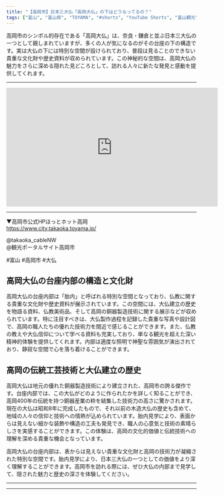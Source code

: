 ```yaml
---
title: "【高岡市】日本三大仏「高岡大仏」の下はどうなってるの？"
tags: ["富山", "富山県", "TOYAMA", "#shorts", "YouTube Shorts", "富山観光", "富山旅行", "北陸観光", "高岡市", "高岡観光", "雨晴海岸", "富山県の観光スポット", "富山県でおすすめの場所", "富山県の見どころ"]
---
```


高岡市のシンボル的存在である「高岡大仏」は、奈良・鎌倉と並ぶ日本三大仏の一つとして親しまれていますが、多くの人が気になるのがその台座の下の構造です。実は大仏の下には特別な空間が設けられており、普段は見ることのできない貴重な文化財や歴史資料が収められています。この神秘的な空間は、高岡大仏の魅力をさらに深める隠れた見どころとして、訪れる人々に新たな発見と感動を提供してくれます。

---

<!-- 🎥 YouTube動画埋め込み -->
<iframe width="560" height="315" src="https://www.youtube.com/embed/Y9m2sP6vL2k" title="YouTube video player" frameborder="0" allowfullscreen></iframe>

---

▼高岡市公式HPほっとホット高岡<br />
https://www.city.takaoka.toyama.jp/

@takaoka_cableNW<br />
@観光ポータルサイト高岡市

#富山 #高岡市 #大仏

## 高岡大仏の台座内部の構造と文化財

高岡大仏の台座内部は「胎内」と呼ばれる特別な空間となっており、仏教に関する貴重な文化財や歴史資料が展示されています。この空間には、大仏建立の歴史を物語る資料、仏教美術品、そして高岡の銅器製造技術に関する展示などが収められています。特に注目すべきは、大仏製作過程を記録した貴重な写真や設計図で、高岡の職人たちの優れた技術力を間近で感じることができます。また、仏教の教えや大仏信仰について学べる資料も充実しており、単なる観光を超えた深い精神的体験を提供してくれます。内部は適度な照明で神聖な雰囲気が演出されており、静寂な空間で心を落ち着けることができます。

## 高岡の伝統工芸技術と大仏建立の歴史

高岡大仏は地元の優れた銅器製造技術により建立された、高岡市の誇る傑作です。台座内部では、この大仏がどのように作られたかを詳しく知ることができ、高岡400年の伝統を持つ銅器産業の粋を結集した技術力の高さに驚かされます。現在の大仏は昭和8年に完成したもので、それ以前の木造大仏の歴史も含めて、地域の人々の信仰と技術への情熱が込められています。胎内見学により、表面からは見えない細かな装飾や構造の工夫も発見でき、職人の心意気と技術の素晴らしさを実感することができます。この体験は、高岡の文化的価値と伝統技術への理解を深める貴重な機会となっています。

高岡大仏の台座内部は、表からは見えない貴重な文化財と高岡の技術力が凝縮された特別な空間です。胎内見学により、日本三大仏の一つとしての価値をより深く理解することができます。高岡市を訪れる際には、ぜひ大仏の内部まで見学して、隠された魅力と歴史の深さを体験してください。

---

<!-- 🗺 Googleマップ（自動表示: page.tsxで地域名から自動生成） -->

<!-- 📍 宿泊リンク（自動表示: page.tsxで地域別リンクを自動生成）
     - タイトルから地域名を抽出
     - JTB / 楽天トラベル / じゃらん / 一休.com 対応
     - 環境変数でプロバイダー切替可能
-->

<!-- 📚 関連記事（自動表示: page.tsxで同カテゴリから2件自動選択） -->

<!-- 🏷️ タグ（自動表示: page.tsxで記事最下部に自動配置） -->

---

<!--
【記事文字数ルール】
- 基本文字数: 最低1000文字以上
- 推奨文字数: 1000〜1500文字（スマホ読みやすさ最優先）
- 上限なし: 情報量的に必要な場合は1500文字や2000文字を超えても良い
- 判断基準: 読者にとって価値ある情報を過不足なく提供できる文字数

【記事構成の最終形】
1. タイトル・動画・本文
2. まとめ
3. Googleマップ（見出しなし、マップのみ自動表示）
4. **宿泊リンク（地域別自動生成）** ← 2025年10月7日追加
5. 関連記事（H3、同カテゴリから2件自動選択）
6. タグ（記事最下部に自動表示）
7. ナビゲーションボタン

【宿泊リンクシステム仕様】
- タイトルから地域名を自動抽出（【〇〇市】形式優先）
- 北陸地方地域辞書: 富山/石川/福井の主要都市対応
- 対応プロバイダー: JTB（既定）/ 楽天トラベル / じゃらん / 一休.com
- 環境変数で切替: NEXT_PUBLIC_DEFAULT_TRAVEL_PROVIDER
- URLテンプレート: 地域名自動エンコード + アフィリエイトID挿入
- 配置位置: Googleマップ直後、関連記事より前

【自動生成セクション】
※以下はpage.tsxで自動生成されるため、記事本文には含めない
- Googleマップ: タイトル【】内の地域名から生成
- 宿泊リンク: 地域名抽出 → Deeplink生成 → スタイル適用
- 関連記事: 同カテゴリから2件を自動選択・リンク化
- タグ: 記事データから最下部に自動配置

【削除済みセクション】
※アクセス方法・周辺情報・公式リンクセクションは不要（2025年10月5日削除）

【AdSense・アフィリエイト】
- Google AdSense: 全ページ自動読み込み（layout.tsx）
- アフィリエイトスクリプト: AffilScript（layout.tsx）
- data-affil属性での動的リンク変換機能あり（現在は宿泊リンクで代替）

【最終更新】2025年10月7日 - 地域別宿泊リンク自動生成システム実装
-->
